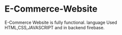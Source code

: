 # E-Commerce-Website
E-Commerce Website is fully functional.
language Used HTML,CSS,JAVASCRIPT and in backend firebase.
